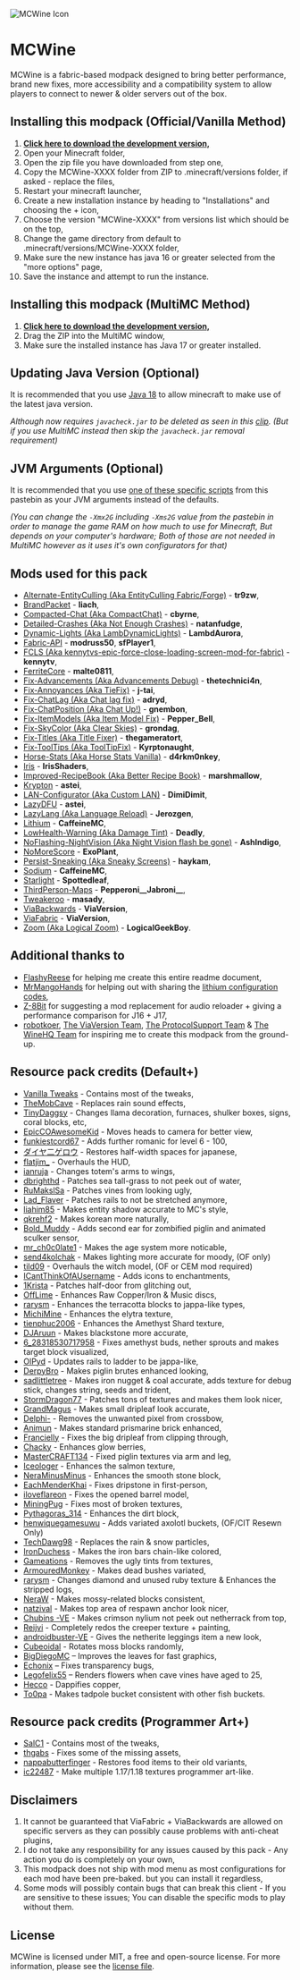 ﻿![MCWine Icon](https://i.imgur.com/sykJqfG.png)
# MCWine

MCWine is a fabric-based modpack designed to bring better performance, brand new fixes, more accessibility and a compatibility system to allow players to connect to newer & older servers out of the box.

## Installing this modpack (Official/Vanilla Method)

1. [**Click here to download the development version,**](https://github.com/Kichura/MCWine/archive/refs/heads/Dev.zip)
2. Open your Minecraft folder,
3. Open the zip file you have downloaded from step one,
4. Copy the MCWine-XXXX folder from ZIP to .minecraft/versions folder, if asked - replace the files,
5. Restart your minecraft launcher,
6. Create a new installation instance by heading to "Installations" and choosing the + icon,
7. Choose the version "MCWine-XXXX" from versions list which should be on the top,
8. Change the game directory from default to .minecraft/versions/MCWine-XXXX folder,
9. Make sure the new instance has java 16 or greater selected from the "more options" page,
10. Save the instance and attempt to run the instance.

## Installing this modpack (MultiMC Method)

1. [**Click here to download the development version,**](https://github.com/Kichura/MCWine/archive/refs/heads/MultiMC-Dev.zip)
2. Drag the ZIP into the MultiMC window,
3. Make sure the installed instance has Java 17 or greater installed.

## Updating Java Version (Optional)

It is recommended that you use [Java 18](https://jdk.java.net/18) to allow minecraft to make use of the latest java version.

*Although now requires ```javacheck.jar``` to be deleted as seen in this [clip](https://streamable.com/i3voeu). (But if you use MultiMC instead then skip the ```javacheck.jar``` removal requirement)*

## JVM Arguments (Optional)

It is recommended that you use [one of these specific scripts](https://pastebin.com/raw/wZrDGjFs) from this pastebin as your JVM arguments instead of the defaults. 

*(You can change the ```-Xmx2G``` including ```-Xms2G``` value from the pastebin in order to manage the game RAM on how much to use for Minecraft, But depends on your computer's hardware; Both of those are not needed in MultiMC however as it uses it's own configurators for that)*

## Mods used for this pack

- [Alternate-EntityCulling (Aka EntityCulling Fabric/Forge)](https://www.curseforge.com/minecraft/mc-mods/entityculling) - **tr9zw**,
- [BrandPacket](https://www.curseforge.com/minecraft/mc-mods/brandpacket) - **liach**,
- [Compacted-Chat (Aka CompactChat)](https://modrinth.com/mod/compactchat) - **cbyrne**,
- [Detailed-Crashes (Aka Not Enough Crashes)](https://modrinth.com/mod/notenoughcrashes) - **natanfudge**,
- [Dynamic-Lights (Aka LambDynamicLights)](https://modrinth.com/mod/lambdynamiclights) - **LambdAurora**,
- [Fabric-API](https://modrinth.com/mod/fabric-api) - **modruss50**, **sfPlayer1**,
- [FCLS (Aka kennytvs-epic-force-close-loading-screen-mod-for-fabric)](https://github.com/kennytv/kennytvs-epic-force-close-loading-screen-mod-for-fabric) - **kennytv**,
- [FerriteCore](https://modrinth.com/mod/ferrite-core) - **malte0811**,
- [Fix-Advancements (Aka Advancements Debug)](https://www.curseforge.com/minecraft/mc-mods/advancements-debug) - **thetechnici4n**,
- [Fix-Annoyances (Aka TieFix)](https://modrinth.com/mod/tiefix) - **j-tai**,
- [Fix-ChatLag (Aka Chat lag fix)](https://modrinth.com/mod/chat-lag-fix) - **adryd**,
- [Fix-ChatPosition (Aka Chat Up!)](https://www.curseforge.com/minecraft/mc-mods/chat-up) - **gnembon**,
- [Fix-ItemModels (Aka Item Model Fix)](https://www.curseforge.com/minecraft/mc-mods/item-model-fix) - **Pepper_Bell**,
- [Fix-SkyColor (Aka Clear Skies)](https://www.curseforge.com/minecraft/mc-mods/clear-skies) - **grondag**,
- [Fix-Titles (Aka Title Fixer)](https://modrinth.com/mod/title-fixer) - **thegameratort**,
- [Fix-ToolTips (Aka ToolTipFix)](https://www.curseforge.com/minecraft/mc-mods/tooltipfix) - **Kyrptonaught**,
- [Horse-Stats (Aka Horse Stats Vanilla)](https://modrinth.com/mod/horsestatsvanilla) - **d4rkm0nkey**,
- [Iris](https://github.com/IrisShaders/Iris/tree/1.18.2) - **IrisShaders**,
- [Improved-RecipeBook (Aka Better Recipe Book)](https://modrinth.com/mod/brb) - **marshmallow**,
- [Krypton](https://modrinth.com/mod/krypton) - **astei**,
- [LAN-Configurator (Aka Custom LAN)](https://modrinth.com/mod/custom-lan) - **DimiDimit**,
- [LazyDFU](https://modrinth.com/mod/lazydfu) - **astei**,
- [LazyLang (Aka Language Reload)](https://modrinth.com/mod/language-reload) - **Jerozgen**,
- [Lithium](https://github.com/CaffeineMC/lithium-fabric/tree/1.18.x/dev) - **CaffeineMC**,
- [LowHealth-Warning (Aka Damage Tint)](https://modrinth.com/mod/damage-tint) - **Deadly**,
- [NoFlashing-NightVision (Aka Night Vision flash be gone)](https://www.curseforge.com/minecraft/mc-mods/night-vision-flash-be-gone) - **AshIndigo**,
- [NoMoreScore](https://github.com/ExoPlant/NoMoreScore) - **ExoPlant**,
- [Persist-Sneaking (Aka Sneaky Screens)](https://www.curseforge.com/minecraft/mc-mods/sneaky-screens) - **haykam**,
- [Sodium](https://github.com/CaffeineMC/sodium-fabric/tree/1.18.x/dev) - **CaffeineMC**,
- [Starlight](https://github.com/Spottedleaf/Starlight) - **Spottedleaf**,
- [ThirdPerson-Maps](https://www.curseforge.com/minecraft/mc-mods/third-person-maps) - **Pepperoni__Jabroni__**,
- [Tweakeroo](https://www.curseforge.com/minecraft/mc-mods/tweakeroo) - **masady**,
- [ViaBackwards](https://github.com/ViaVersion/ViaBackwards) - **ViaVersion**,
- [ViaFabric](https://github.com/ViaVersion/ViaFabric) - **ViaVersion**,
- [Zoom (Aka Logical Zoom)](https://www.curseforge.com/minecraft/mc-mods/logical-zoom) - **LogicalGeekBoy**.

## Additional thanks to

- [FlashyReese](https://github.com/FlashyReese) for helping me create this entire readme document,
- [MrMangoHands](https://github.com/mrmangohands) for helping out with sharing the [lithium configuration codes](https://github.com/CaffeineMC/lithium-fabric/blob/1.17.x/dev/src/main/java/me/jellysquid/mods/lithium/common/config/LithiumConfig.java),
- [Z-8Bit](https://github.com/Z-8Bit) for suggesting a mod replacement for audio reloader + giving a performance comparison for J16 + J17,
- [robotkoer](https://www.curseforge.com/minecraft/modpacks/fabulously-optimized), [The ViaVersion Team](https://viaversion.com), [The ProtocolSupport Team](https://protocol.support) & [The WineHQ Team](https://www.winehq.org) for inspiring me to create this modpack from the ground-up.

## Resource pack credits (Default+)

- [Vanilla Tweaks](https://vanillatweaks.net/picker/resource-packs) - Contains most of the tweaks,
- [TheMobCave](https://www.youtube.com/watch?v=9PYpUCo8TKQ) - Replaces rain sound effects,
- [TinyDaggsy](https://pastebin.com/raw/1F1w69V3) - Changes llama decoration, furnaces, shulker boxes, signs, coral blocks, etc,
- [EpicCOAwesomeKid](https://www.curseforge.com/minecraft/texture-packs/corrected-mob-heads) - Moves heads to camera for better view,
- [funkiestcord67](https://www.curseforge.com/minecraft/texture-packs/repaired-enchanting) - Adds further romanic for level 6 - 100,
- [ダイヤ二ゲロウ](https://www.curseforge.com/minecraft/texture-packs/half-width-space-restoration) - Restores half-width spaces for japanese,
- [flatjim_](https://www.curseforge.com/minecraft/texture-packs/gui-retextures) - Overhauls the HUD,
- [ianruja](https://www.curseforge.com/minecraft/texture-packs/accurate-totem-of-undying) - Changes totem's arms to wings,
- [dbrighthd](https://www.curseforge.com/minecraft/texture-packs/sea-grass-fix) - Patches sea tall-grass to not peek out of water,
- [RuMakslSa](https://www.curseforge.com/minecraft/texture-packs/improved-vines) - Patches vines from looking ugly,
- [Lad_Flaver](https://www.curseforge.com/minecraft/texture-packs/rail-fix) - Patches rails to not be stretched anymore,
- [liahim85](https://www.curseforge.com/minecraft/texture-packs/authentic-shadows) - Makes entity shadow accurate to MC's style,
- [qkrehf2](https://www.curseforge.com/minecraft/texture-packs/bkt-better-korean-translation) - Makes korean more naturally,
- [Bold_Muddy](https://pastebin.com/raw/WYk8wEN1) - Adds second ear for zombified piglin and animated sculker sensor,
- [mr_ch0c0late1](https://www.curseforge.com/minecraft/texture-packs/blockstates) - Makes the age system more noticable,
- [send4kolchak](https://www.curseforge.com/minecraft/texture-packs/sends-realistic-lighting) - Makes lighting more accurate for moody, (OF only)
- [tild09](https://www.curseforge.com/minecraft/texture-packs/updated-witches) - Overhauls the witch model, (OF or CEM mod required)
- [ICantThinkOfAUsername](https://www.planetminecraft.com/texture-pack/better-enchantment-names) - Adds icons to enchantments,
- [1Krista](https://www.planetminecraft.com/texture-pack/krista-s-better-door-v1-0) - Patches half-door from glitching out,
- [OffLime](https://www.planetminecraft.com/texture-pack/caves-amp-cliffs-tweaks-main-release-version) - Enhances Raw Copper/Iron & Music discs,
- [rarysm](https://www.planetminecraft.com/texture-pack/fixed-terracotta) - Enhances the terracotta blocks to jappa-like types,
- [MichiMine](https://www.planetminecraft.com/texture-pack/better-elytra-5295183) - Enhances the elytra texture,
- [tienphuc2006](https://www.planetminecraft.com/texture-pack/jappa-better-amethyst-shard-minecraft-java) - Enhances the Amethyst Shard texture,
- [DJAruun](https://www.planetminecraft.com/texture-pack/black-blackstone-5223490) - Makes blackstone more accurate,
- [6_28318530717958](https://pastebin.com/raw/X2jef1Dw) - Fixes amethyst buds, nether sprouts and makes target block visualized,
- [OlPyd](https://www.planetminecraft.com/texture-pack/updated-rails-ladder-texture) - Updates rails to ladder to be jappa-like,
- [DerpyBro](https://www.planetminecraft.com/texture-pack/better-piglin-brute-java-and-bedrock) - Makes piglin brutes enhanced looking,
- [sadlittletree](https://pastebin.com/raw/1L1g9BP2) - Makes iron nugget & coal accurate, adds texture for debug stick, changes string, seeds and trident,
- [StormDragon77](https://www.planetminecraft.com/texture-pack/fixed-inconsistencies/) - Patches tons of textures and makes them look nicer,
- [GrandMagus](https://www.planetminecraft.com/texture-pack/dripleaf-fix) - Makes small dripleaf look accurate,
- [Delphi-](https://www.planetminecraft.com/texture-pack/crossbow-fix) - Removes the unwanted pixel from crossbow,
- [Animun](https://www.planetminecraft.com/texture-pack/new-prismarine-bricks) - Makes standard prismarine brick enhanced,
- [Francielly](https://www.planetminecraft.com/texture-pack/big-dripleaf-fix) - Fixes the big dripleaf from clipping through,
- [Chacky](https://www.planetminecraft.com/texture-pack/fixed-glow-berries-leaves) - Enhances glow berries,
- [MasterCRAFT134](https://www.planetminecraft.com/texture-pack/piglin-left-arm-and-leg-fixed-texture) - Fixed piglin textures via arm and leg,
- [Iceologer](https://www.planetminecraft.com/texture-pack/fixed-salmon-texture) - Enhances the salmon texture,
- [NeraMinusMinus](https://www.planetminecraft.com/texture-pack/fixed-smooth-stone-java) - Enhances the smooth stone block,
- [EachMenderKhai](https://www.planetminecraft.com/texture-pack/pointed-dripstone-item-fix) - Fixes dripstone in first-person,
- [iloveflareon](https://www.planetminecraft.com/texture-pack/jappa-square-barrels-1-15-1-16-1-17) - Fixes the opened barrel model,
- [MiningPug](https://www.planetminecraft.com/texture-pack/truly-default) - Fixes most of broken textures,
- [Pythagoras_314](https://www.planetminecraft.com/texture-pack/accurate-jappa-dirt) - Enhances the dirt block,
- [henwiquegamesuwu](https://www.curseforge.com/minecraft/texture-packs/axolotls) - Adds variated axolotl buckets, (OF/CIT Resewn Only)
- [TechDawg98](https://www.planetminecraft.com/texture-pack/simply-soft) - Replaces the rain & snow particles,
- [IronDuchess](https://www.planetminecraft.com/texture-pack/chain-colored-iron-bars-java) - Makes the iron bars chain-like colored,
- [Gameations](https://www.planetminecraft.com/texture-pack/no-tint) - Removes the ugly tints from textures,
- [ArmouredMonkey](https://www.planetminecraft.com/texture-pack/variated-dead-bushes) - Makes dead bushes variated,
- [rarysm](https://pastebin.com/raw/EebiAhvZ) - Changes diamond and unused ruby texture & Enhances the stripped logs,
- [NeraW](https://www.planetminecraft.com/texture-pack/consistent-mossy-blocks-java) - Makes mossy-related blocks consistent,
- [natzival](https://www.planetminecraft.com/texture-pack/progressive-anchors) - Makes top area of respawn anchor look nicer,
- [Chubins -VE](https://www.planetminecraft.com/texture-pack/crimson-nylium-top-fix-4831213) - Makes crimson nylium not peek out netherrack from top,
- [Reijvi](https://www.planetminecraft.com/texture-pack/creeper-reimaged) - Completely redos the creeper texture + painting,
- [androidbuster-VE](https://www.planetminecraft.com/texture-pack/better-netherite-leggings) - Gives the netherite leggings item a new look,
- [Cubeoidal](https://www.planetminecraft.com/texture-pack/randomly-rotated-moss) - Rotates moss blocks randomly,
- [BigDiegoMC](https://www.planetminecraft.com/texture-pack/better-fast-leaves) – Improves the leaves for fast graphics,
- [Echonix](https://www.planetminecraft.com/texture-pack/mc-164001-transparent-textures-bug-fix-see-through-paintings-beds-amp-shields) – Fixes transparency bugs,
- [Legofelix55](https://www.planetminecraft.com/texture-pack/age-25-cave-vines) – Renders flowers when cave vines have aged to 25,
- [Hecco](https://www.planetminecraft.com/texture-pack/dapper-copper) - Dappifies copper,
- [To0pa](https://www.planetminecraft.com/texture-pack/uniform-tadpole-bucket) - Makes tadpole bucket consistent with other fish buckets.

## Resource pack credits (Programmer Art+)

- [SalC1](https://salc1.com) - Contains most of the tweaks,
- [thgabs](https://www.curseforge.com/minecraft/texture-packs/programmer-art-fix) - Fixes some of the missing assets,
- [nappabutterfinger](https://www.planetminecraft.com/texture-pack/162old-food-textures-resource-pack) - Restores food items to their old variants,
- [ic22487](https://www.planetminecraft.com/texture-pack/programmer-art-ultimate-1-17) - Make multiple 1.17/1.18 textures programmer art-like.

## Disclaimers

1. It cannot be guaranteed that ViaFabric + ViaBackwards are allowed on specific servers as they can possibly cause problems with anti-cheat plugins,
2. I do not take any responsibility for any issues caused by this pack - Any action you do is completely on your own,
3. This modpack does not ship with mod menu as most configurations for each mod have been pre-baked. but you can install it regardless,
4. Some mods will possibly contain bugs that can break this client - If you are sensitive to these issues; You can disable the specific mods to play without them.

## License

MCWine is licensed under MIT, a free and open-source license. For more information, please see the [license file](https://github.com/Kichura/MCWine/blob/Dev/LICENSE).
